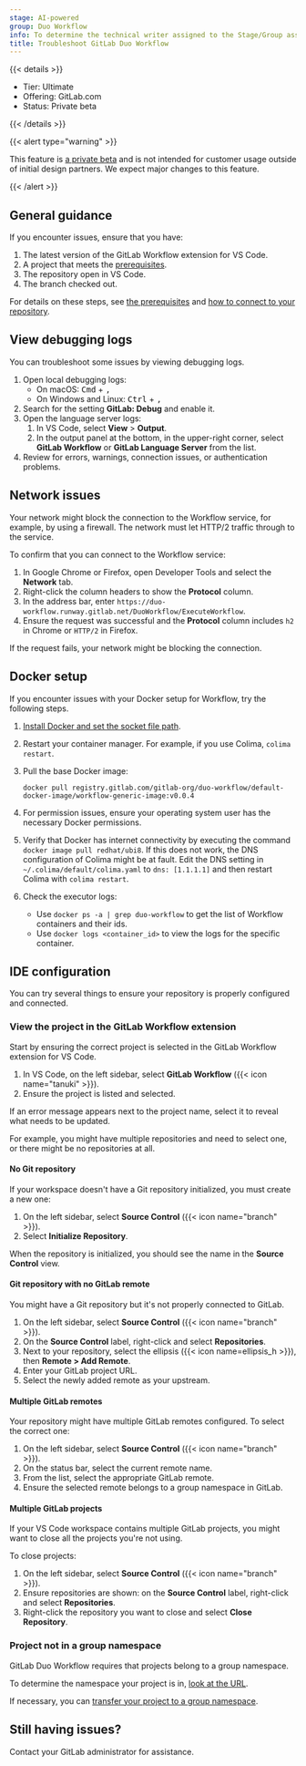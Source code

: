 ```yaml
---
stage: AI-powered
group: Duo Workflow
info: To determine the technical writer assigned to the Stage/Group associated with this page, see https://handbook.gitlab.com/handbook/product/ux/technical-writing/#assignments
title: Troubleshoot GitLab Duo Workflow
---
```


{{< details >}}

- Tier: Ultimate
- Offering: GitLab.com
- Status: Private beta

{{< /details >}}

{{< alert type="warning" >}}

This feature is [a private beta](../../policy/development_stages_support.md) and is not intended for customer usage outside of initial design partners. We expect major changes to this feature.

{{< /alert >}}

## General guidance

If you encounter issues, ensure that you have:

1. The latest version of the GitLab Workflow extension for VS Code.
1. A project that meets the [prerequisites](_index.md#prerequisites).
1. The repository open in VS Code.
1. The branch checked out.

For details on these steps, see [the prerequisites](_index.md#prerequisites) and
[how to connect to your repository](_index.md#connect-to-your-repository).

## View debugging logs

You can troubleshoot some issues by viewing debugging logs.

1. Open local debugging logs:
   - On macOS: <kbd>Cmd</kbd> + <kbd>,</kbd>
   - On Windows and Linux: <kbd>Ctrl</kbd> + <kbd>,</kbd>
1. Search for the setting **GitLab: Debug** and enable it.
1. Open the language server logs:
   1. In VS Code, select **View** > **Output**.
   1. In the output panel at the bottom, in the upper-right corner,
      select **GitLab Workflow** or **GitLab Language Server** from the list.
1. Review for errors, warnings, connection issues, or authentication problems.

## Network issues

Your network might block the connection to the Workflow service,
for example, by using a firewall. The network must let HTTP/2 traffic through to the service.

To confirm that you can connect to the Workflow service:

1. In Google Chrome or Firefox, open Developer Tools and select the **Network** tab.
1. Right-click the column headers to show the **Protocol** column.
1. In the address bar, enter `https://duo-workflow.runway.gitlab.net/DuoWorkflow/ExecuteWorkflow`.
1. Ensure the request was successful and the **Protocol** column includes `h2` in Chrome or `HTTP/2` in Firefox.

If the request fails, your network might be blocking the connection.

## Docker setup

If you encounter issues with your Docker setup for Workflow, try the following steps.

1. [Install Docker and set the socket file path](docker_set_up.md#install-docker-and-set-the-socket-file-path).
1. Restart your container manager. For example, if you use Colima, `colima restart`.
1. Pull the base Docker image:

   ```shell
   docker pull registry.gitlab.com/gitlab-org/duo-workflow/default-docker-image/workflow-generic-image:v0.0.4
   ```

1. For permission issues, ensure your operating system user has the necessary Docker permissions.
1. Verify that Docker has internet connectivity by executing the command `docker image pull redhat/ubi8`.
   If this does not work, the DNS configuration of Colima might be at fault.
   Edit the DNS setting in `~/.colima/default/colima.yaml` to `dns: [1.1.1.1]` and then restart Colima with `colima restart`.
1. Check the executor logs:
   - Use `docker ps -a | grep duo-workflow` to get the list of Workflow containers and their ids.
   - Use `docker logs <container_id>` to view the logs for the specific container.

## IDE configuration

You can try several things to ensure your repository is properly configured and connected.

### View the project in the GitLab Workflow extension

Start by ensuring the correct project is selected in the GitLab Workflow extension for VS Code.

1. In VS Code, on the left sidebar, select **GitLab Workflow** ({{< icon name="tanuki" >}}).
1. Ensure the project is listed and selected.

If an error message appears next to the project name, select it to reveal what needs to be updated.

For example, you might have multiple repositories and need to select one, or there might be no repositories at all.

#### No Git repository

If your workspace doesn't have a Git repository initialized, you must create a new one:

1. On the left sidebar, select **Source Control** ({{< icon name="branch" >}}).
1. Select **Initialize Repository**.

When the repository is initialized, you should see the name in the **Source Control** view.

#### Git repository with no GitLab remote

You might have a Git repository but it's not properly connected to GitLab.

1. On the left sidebar, select **Source Control** ({{< icon name="branch" >}}).
1. On the **Source Control** label, right-click and select **Repositories**.
1. Next to your repository, select the ellipsis ({{< icon name=ellipsis_h >}}), then **Remote > Add Remote**.
1. Enter your GitLab project URL.
1. Select the newly added remote as your upstream.

#### Multiple GitLab remotes

Your repository might have multiple GitLab remotes configured.
To select the correct one:

1. On the left sidebar, select **Source Control** ({{< icon name="branch" >}}).
1. On the status bar, select the current remote name.
1. From the list, select the appropriate GitLab remote.
1. Ensure the selected remote belongs to a group namespace in GitLab.

#### Multiple GitLab projects

If your VS Code workspace contains multiple GitLab projects, you might want
to close all the projects you're not using.

To close projects:

1. On the left sidebar, select **Source Control** ({{< icon name="branch" >}}).
1. Ensure repositories are shown: on the **Source Control** label, right-click and select **Repositories**.
1. Right-click the repository you want to close and select **Close Repository**.

### Project not in a group namespace

GitLab Duo Workflow requires that projects belong to a group namespace.

To determine the namespace your project is in, [look at the URL](../../user/namespace/_index.md#determine-which-type-of-namespace-youre-in).

If necessary, you can
[transfer your project to a group namespace](../../tutorials/move_personal_project_to_group/_index.md#move-your-project-to-a-group).

## Still having issues?

Contact your GitLab administrator for assistance.
